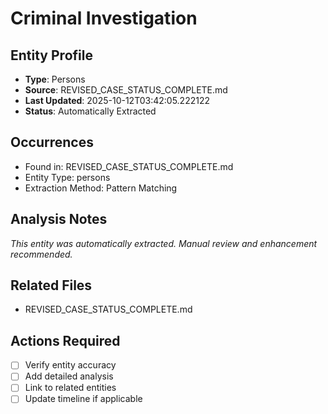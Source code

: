 # Criminal Investigation

## Entity Profile
- **Type**: Persons
- **Source**: REVISED_CASE_STATUS_COMPLETE.md
- **Last Updated**: 2025-10-12T03:42:05.222122
- **Status**: Automatically Extracted

## Occurrences
- Found in: REVISED_CASE_STATUS_COMPLETE.md
- Entity Type: persons
- Extraction Method: Pattern Matching

## Analysis Notes
*This entity was automatically extracted. Manual review and enhancement recommended.*

## Related Files
- REVISED_CASE_STATUS_COMPLETE.md

## Actions Required
- [ ] Verify entity accuracy
- [ ] Add detailed analysis
- [ ] Link to related entities
- [ ] Update timeline if applicable
